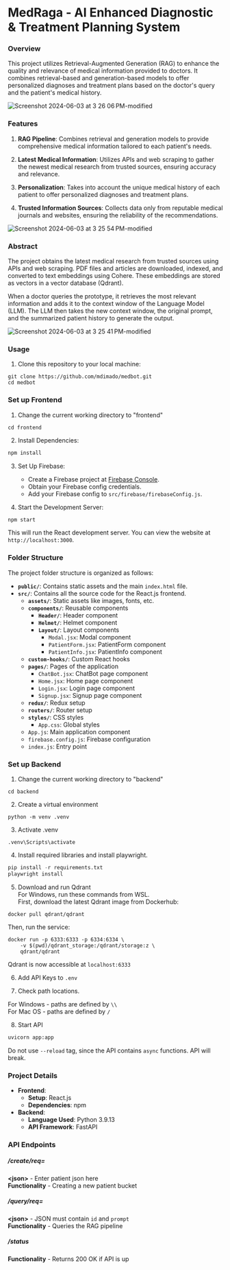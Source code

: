 MedRaga - AI Enhanced Diagnostic & Treatment Planning System
===================================================

### Overview

This project utilizes Retrieval-Augmented Generation (RAG) to enhance the quality and relevance of medical information provided to doctors. It combines retrieval-based and generation-based models to offer personalized diagnoses and treatment plans based on the doctor's query and the patient's medical history.

![Screenshot 2024-06-03 at 3 26 06 PM-modified](https://github.com/mdimado/MedRaga/assets/123477562/e9dad2fe-81f6-4388-9970-21c5c18f8654)

### Features

1.  **RAG Pipeline**: Combines retrieval and generation models to provide comprehensive medical information tailored to each patient's needs.

2.  **Latest Medical Information**: Utilizes APIs and web scraping to gather the newest medical research from trusted sources, ensuring accuracy and relevance.

3.  **Personalization**: Takes into account the unique medical history of each patient to offer personalized diagnoses and treatment plans.

4.  **Trusted Information Sources**: Collects data only from reputable medical journals and websites, ensuring the reliability of the recommendations.
  
![Screenshot 2024-06-03 at 3 25 54 PM-modified](https://github.com/mdimado/MedRaga/assets/123477562/7e5d483c-79df-47c3-95aa-cb8a98fd045c)

### Abstract

The project obtains the latest medical research from trusted sources using APIs and web scraping. PDF files and articles are downloaded, indexed, and converted to text embeddings using Cohere. These embeddings are stored as vectors in a vector database (Qdrant).

When a doctor queries the prototype, it retrieves the most relevant information and adds it to the context window of the Language Model (LLM). The LLM then takes the new context window, the original prompt, and the summarized patient history to generate the output.

![Screenshot 2024-06-03 at 3 25 41 PM-modified](https://github.com/mdimado/MedRaga/assets/123477562/872f10ca-f1e9-4ad4-b3af-3ede3d48691a)


### Usage

1. Clone this repository to your local machine:

  ```
  git clone https://github.com/mdimado/medbot.git
  cd medbot
  ```



### Set up Frontend
  
1. Change the current working directory to "frontend"
  
  ```  
  cd frontend
  ```

2. Install Dependencies:
   
  ```bash
  npm install
  ```

3. Set Up Firebase:
   - Create a Firebase project at [Firebase Console](https://console.firebase.google.com/).
   - Obtain your Firebase config credentials.
   - Add your Firebase config to `src/firebase/firebaseConfig.js`.

4. Start the Development Server:
   
  ```bash
  npm start
  ```

   This will run the React development server. You can view the website at `http://localhost:3000`.

### Folder Structure

The project folder structure is organized as follows:

- **`public/`**: Contains static assets and the main `index.html` file.
- **`src/`**: Contains all the source code for the React.js frontend.
  - **`assets/`**: Static assets like images, fonts, etc.
  - **`components/`**: Reusable components
    - **`Header/`**: Header component
    - **`Helmet/`**: Helmet component
    - **`Layout/`**: Layout components
      - `Modal.jsx`: Modal component
      - `PatientForm.jsx`: PatientForm component
      - `PatientInfo.jsx`: PatientInfo component
  - **`custom-hooks/`**: Custom React hooks
  - **`pages/`**: Pages of the application
    - `ChatBot.jsx`: ChatBot page component
    - `Home.jsx`: Home page component
    - `Login.jsx`: Login page component
    - `Signup.jsx`: Signup page component
  - **`redux/`**: Redux setup
  - **`routers/`**: Router setup
  - **`styles/`**: CSS styles
    - `App.css`: Global styles
  - `App.js`: Main application component
  - `firebase.config.js`: Firebase configuration
  - `index.js`: Entry point


### Set up Backend
  
1. Change the current working directory to "backend"
  
  ```  
  cd backend
  ```  
  
2. Create a virtual environment  
  
  ```  
  python -m venv .venv  
  ```  
  
3. Activate .venv  
  
  ```  
  .venv\Scripts\activate  
  ```  
  
4. Install required libraries and install playwright.  
  
  ```python  
  pip install -r requirements.txt
  playwright install
  ```

5. Download and run Qdrant  
   For Windows, run these commands from WSL.  
First, download the latest Qdrant image from Dockerhub:   
  ```
  docker pull qdrant/qdrant
  ``` 
  Then, run the service:
  ```
  docker run -p 6333:6333 -p 6334:6334 \
      -v $(pwd)/qdrant_storage:/qdrant/storage:z \
      qdrant/qdrant
  ```
Qdrant is now accessible at `localhost:6333`  

6. Add API Keys to `.env`

7. Check path locations.

For Windows - paths are defined by `\\`  
For Mac OS - paths are defined by `/`  

8. Start API  
  
  ```python  
  uvicorn app:app 
  ```
Do not use `--reload` tag, since the API contains `async` functions. API will break.
  
### Project Details

-   **Frontend**:
    -   **Setup**: React.js
    -   **Dependencies**: npm
-   **Backend**:
    -   **Language Used**: Python 3.9.13
    -   **API Framework**: FastAPI
  
### API Endpoints  
  
##### /create/req=<json>  
  
**\<json\>** - Enter patient json here  
**Functionality** - Creating a new patient bucket  
  
##### /query/req=<json>
  
**\<json\>** - JSON must contain `id` and `prompt`  
**Functionality** - Queries the RAG pipeline   

##### /status
  
**Functionality** - Returns 200 OK if API is up  
  

    
